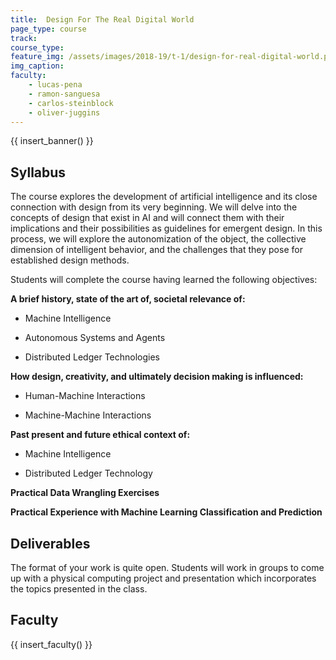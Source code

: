 ```yaml
---
title:  Design For The Real Digital World
page_type: course
track:
course_type:
feature_img: /assets/images/2018-19/t-1/design-for-real-digital-world.png
img_caption: 
faculty: 
    - lucas-pena
    - ramon-sanguesa
    - carlos-steinblock
    - oliver-juggins
---
```


{{ insert_banner() }}

## Syllabus 

The course explores the development of artificial intelligence and its close connection with design from its very beginning. We will delve into the concepts of design that exist in AI and will connect them with their implications and their possibilities as guidelines for emergent design. In this process, we will explore the autonomization of the object, the collective dimension of intelligent behavior, and the challenges that they pose for established design methods.

Students will complete the course having learned the following objectives:

**A brief history, state of the art of, societal relevance of:**

- Machine Intelligence

- Autonomous Systems and Agents

- Distributed Ledger Technologies

**How design, creativity, and ultimately decision making is influenced:**

- Human-Machine Interactions

- Machine-Machine Interactions

**Past present and future ethical context of:**

- Machine Intelligence

- Distributed Ledger Technology

**Practical Data Wrangling Exercises**

**Practical Experience with Machine Learning Classification and Prediction**

## Deliverables

The format of your work is quite open. Students will work in groups to come up with a physical computing project and presentation which incorporates the topics presented in the class.

## Faculty

{{ insert_faculty() }}